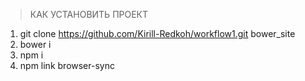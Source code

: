 > КАК УСТАНОВИТЬ ПРОЕКТ

1. git clone https://github.com/Kirill-Redkoh/workflow1.git bower_site
2. bower i
3. npm i
4. npm link browser-sync